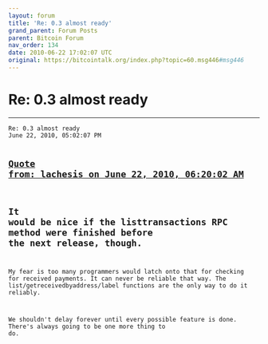 ```yaml
---
layout: forum
title: 'Re: 0.3 almost ready'
grand_parent: Forum Posts
parent: Bitcoin Forum
nav_order: 134
date: 2010-06-22 17:02:07 UTC
original: https://bitcointalk.org/index.php?topic=60.msg446#msg446
---
```


# Re: 0.3 almost ready
---

<div class="language-plaintext highlighter-rouge"><div class="highlight"><pre class="highlight">
<code>Re: 0.3 almost ready
June 22, 2010, 05:02:07 PM

<a href="https://bitcointalk.org/index.php?topic=199.msg1658#msg1658">Quote from: lachesis on June 22, 2010, 06:20:02 AM</a>
-------------
It would be nice if the listtransactions RPC method were finished before the next release, though.
-------------

My fear is too many programmers would latch onto that for checking for received payments.  It can never be reliable that way.  The list/getreceivedbyaddress/label functions are the only way to do it reliably.

We shouldn't delay forever until every possible feature is done.  There's always going to be one more thing to do.</code></pre></div></div>
